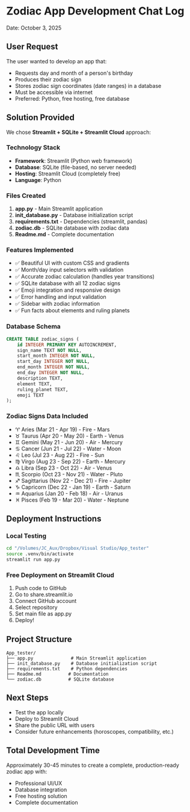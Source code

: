 # Zodiac App Development Chat Log
Date: October 3, 2025

## User Request
The user wanted to develop an app that:
- Requests day and month of a person's birthday
- Produces their zodiac sign
- Stores zodiac sign coordinates (date ranges) in a database
- Must be accessible via internet
- Preferred: Python, free hosting, free database

## Solution Provided
We chose **Streamlit + SQLite + Streamlit Cloud** approach:

### Technology Stack
- **Framework**: Streamlit (Python web framework)
- **Database**: SQLite (file-based, no server needed)
- **Hosting**: Streamlit Cloud (completely free)
- **Language**: Python

### Files Created
1. **app.py** - Main Streamlit application
2. **init_database.py** - Database initialization script
3. **requirements.txt** - Dependencies (streamlit, pandas)
4. **zodiac.db** - SQLite database with zodiac data
5. **Readme.md** - Complete documentation

### Features Implemented
- ✅ Beautiful UI with custom CSS and gradients
- ✅ Month/day input selectors with validation
- ✅ Accurate zodiac calculation (handles year transitions)
- ✅ SQLite database with all 12 zodiac signs
- ✅ Emoji integration and responsive design
- ✅ Error handling and input validation
- ✅ Sidebar with zodiac information
- ✅ Fun facts about elements and ruling planets

### Database Schema
```sql
CREATE TABLE zodiac_signs (
    id INTEGER PRIMARY KEY AUTOINCREMENT,
    sign_name TEXT NOT NULL,
    start_month INTEGER NOT NULL,
    start_day INTEGER NOT NULL,
    end_month INTEGER NOT NULL,
    end_day INTEGER NOT NULL,
    description TEXT,
    element TEXT,
    ruling_planet TEXT,
    emoji TEXT
);
```

### Zodiac Signs Data Included
- ♈ Aries (Mar 21 - Apr 19) - Fire - Mars
- ♉ Taurus (Apr 20 - May 20) - Earth - Venus
- ♊ Gemini (May 21 - Jun 20) - Air - Mercury
- ♋ Cancer (Jun 21 - Jul 22) - Water - Moon
- ♌ Leo (Jul 23 - Aug 22) - Fire - Sun
- ♍ Virgo (Aug 23 - Sep 22) - Earth - Mercury
- ♎ Libra (Sep 23 - Oct 22) - Air - Venus
- ♏ Scorpio (Oct 23 - Nov 21) - Water - Pluto
- ♐ Sagittarius (Nov 22 - Dec 21) - Fire - Jupiter
- ♑ Capricorn (Dec 22 - Jan 19) - Earth - Saturn
- ♒ Aquarius (Jan 20 - Feb 18) - Air - Uranus
- ♓ Pisces (Feb 19 - Mar 20) - Water - Neptune

## Deployment Instructions

### Local Testing
```bash
cd "/Volumes/JC_Aux/Dropbox/Visual Studio/App_tester"
source .venv/bin/activate
streamlit run app.py
```

### Free Deployment on Streamlit Cloud
1. Push code to GitHub
2. Go to share.streamlit.io
3. Connect GitHub account
4. Select repository
5. Set main file as app.py
6. Deploy!

## Project Structure
```
App_tester/
├── app.py              # Main Streamlit application
├── init_database.py    # Database initialization script
├── requirements.txt    # Python dependencies
├── Readme.md          # Documentation
└── zodiac.db          # SQLite database
```

## Next Steps
- Test the app locally
- Deploy to Streamlit Cloud
- Share the public URL with users
- Consider future enhancements (horoscopes, compatibility, etc.)

## Total Development Time
Approximately 30-45 minutes to create a complete, production-ready zodiac app with:
- Professional UI/UX
- Database integration
- Free hosting solution
- Complete documentation